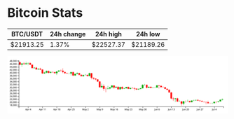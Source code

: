 # Bitcoin Stats

BTC/USDT|24h change|24h high|24h low|
|---|---|---|---|
|$21913.25|1.37%|$22527.37|$21189.26|

<img src="./chart.svg">
